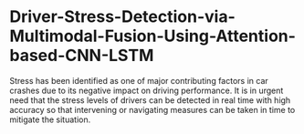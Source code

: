 # Driver-Stress-Detection-via-Multimodal-Fusion-Using-Attention-based-CNN-LSTM
Stress has been identified as one of major contributing factors in car crashes due to its negative impact on driving performance. It is in urgent need that the stress levels of drivers can be detected in real time with high accuracy so that intervening or navigating measures can be taken in time to mitigate the situation.
